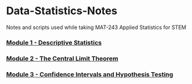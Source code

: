 # Data-Statistics-Notes
Notes and scripts used while taking MAT-243 Applied Statistics for STEM
### [Module 1 - Descriptive Statistics](/1-5_Discussion_Descriptive_Statistics/README.md)
### [Module 2 - The Central Limit Theorem](/2-4_Discussion_The_Central_Limit_Theorem/README.md)
### [Module 3 - Confidence Intervals and Hypothesis Testing](/3-3_Discussion_Confidence_Intervals_and_Hypothesis_Testing/README.md)
